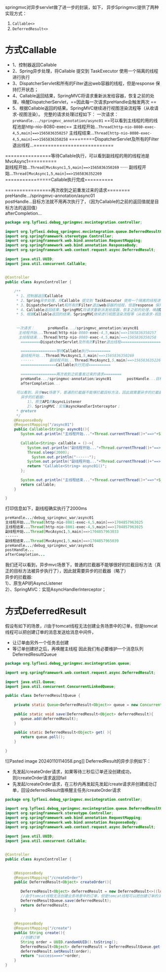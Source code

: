 
springmvc对异步servlet做了进一步的封装，如下，
异步Springmvc提供了两种实现方式：
1. `Callable<>`
2. `DeferredResult<>`
# 方式Callable
* 1、控制器返回Callable  
* 2、Spring异步处理，将Callable 提交到 TaskExecutor 使用一个隔离的线程进行执行  
* 3、DispatcherServlet和所有的Filter退出web容器的线程，但是response 保持打开状态；  
* 4、Callable返回结果，SpringMVC将请求重新派发给容器，恢复之前的处理，唤醒DispatcherServlet，==因此每一次请求preHandle会触发两次 == 
* 5、根据Callable返回的结果。SpringMVC继续进行视图渲染流程等（从收请求-视图渲染）。 
完整的请求处理过程如下：
 一次请求：      `preHandle.../springmvc_annotation/async01`
==可以看到主线程的用的线程池是http-nio-8080-exec==
主线程开始...`Thread[http-nio-8080-exec-4,5,main]==>1565836350257`
主线程结束...`Thread[http-nio-8080-exec-4,5,main]==>1565836350258`
=========DispatcherServlet及所有的Filter退出线程...============================  

================等待Callable执行，可以看到副线程的用的线程池是MvcAsync1==========  
副线程开始...`Thread[MvcAsync1,5,main]==>1565836350269`
······       副线程开始...`Thread[MvcAsync1,5,main]==>1565836352269`
================Callable执行完成==========  

================再次收到之前重发过来的请求========  
preHandle.../springmvc-annotation/async01       
postHandle...目标方法就不用再次执行了，（因为Callable的之前的返回值就是目标方法的返回值）  
afterCompletion...  

```java
package org.lyflexi.debug_springmvc.mvcintegration.controller;  
  
import org.lyflexi.debug_springmvc.mvcintegration.queue.DeferredResultQueue;  
import org.springframework.stereotype.Controller;  
import org.springframework.web.bind.annotation.RequestMapping;  
import org.springframework.web.bind.annotation.ResponseBody;  
import org.springframework.web.context.request.async.DeferredResult;  
  
import java.util.UUID;  
import java.util.concurrent.Callable;  
  
  
@Controller  
public class AsyncController {  
  
    /**  
     * 1、控制器返回Callable  
     * 2、Spring异步处理，将Callable 提交到 TaskExecutor 使用一个隔离的线程进行执行  
     * 3、DispatcherServlet和所有的Filter退出web容器的线程，但是response 保持打开状态；  
     * 4、Callable返回结果，SpringMVC将请求重新派发给容器，恢复之前的处理，唤醒DispatcherServlet，因此每一次请求preHandle会触发两次  
     * 5、根据Callable返回的结果。SpringMVC继续进行视图渲染流程等（从收请求-视图渲染）。  
  
  
     一次请求：      preHandle.../springmvc_annotation/async01  
      主线程开始...Thread[http-nio-8080-exec-4,5,main]==>1565836350257  
      主线程结束...Thread[http-nio-8080-exec-4,5,main]==>1565836350258  
       =========DispatcherServlet及所有的Filter退出线程============================  
  
       ================等待Callable执行==========  
       副线程开始...Thread[MvcAsync1,5,main]==>1565836350269  
       ······       副线程开始...Thread[MvcAsync1,5,main]==>1565836352269  
       ================Callable执行完成==========  
  
       ================再次收到之前重发过来的请求========  
       preHandle.../springmvc-annotation/async01       postHandle...目标方法就不用再次执行了，（因为Callable的之前的返回值就是目标方法的返回值）  
       afterCompletion...  
  
     可以看到，异步mvc场景下，普通的拦截器不能够拦截目标方法，因此就需要异步的拦截器（略了）  
       异步的拦截器:  
          1）、原生API的AsyncListener  
          2）、SpringMVC：实现AsyncHandlerInterceptor；  
     * @return  
     */  
    @ResponseBody  
    @RequestMapping("/async01")  
    public Callable<String> async01(){  
       System.out.println("主线程开始..."+Thread.currentThread()+"==>"+System.currentTimeMillis());  
  
       Callable<String> callable = ()->{  
          System.out.println("副线程开始..."+Thread.currentThread()+"==>"+System.currentTimeMillis());  
          Thread.sleep(2000);  
            System.out.println("······");  
          System.out.println("副线程开始..."+Thread.currentThread()+"==>"+System.currentTimeMillis());  
          return "Callable<String> async01()";  
       };  
  
       System.out.println("主线程结束..."+Thread.currentThread()+"==>"+System.currentTimeMillis());  
       return callable;  
    }  
  
}
```
打印信息如下，副线程确实执行了2000ms
```java
preHandle.../debug_springmvc_war/async01
主线程开始...Thread[http-nio-8081-exec-4,5,main]==>1704857963025
主线程结束...Thread[http-nio-8081-exec-4,5,main]==>1704857963025
副线程开始...Thread[MvcAsync1,5,main]==>1704857963033
······
副线程结束...Thread[MvcAsync1,5,main]==>1704857965039
preHandle.../debug_springmvc_war/async01
postHandle...
afterCompletion...
```
我们还可以看到，异步mvc场景下，普通的拦截器不能够很好的拦截目标方法（真正的目标方法被异步执行了），因此就需要异步的拦截器（略了）  
异步的拦截器:  
  1）、原生API的AsyncListener  
  2）、SpringMVC：实现AsyncHandlerInterceptor；  
# 方式DeferredResult
假设有如下的场景，//由于tomcat线程无法创建业务场景中的订单，但是tomcat线程可以把创建订单的消息发送给消息中间件，
- 让订单由另外一个任务去创建
- 等订单创建好之后，再唤醒主线程
因此我们有必要维护一个消息队列DeferredResultQueue
```java
package org.lyflexi.debug_springmvc.mvcintegration.queue;  
  
import org.springframework.web.context.request.async.DeferredResult;  
  
import java.util.Queue;  
import java.util.concurrent.ConcurrentLinkedQueue;  
  
public class DeferredResultQueue {  
      
    private static Queue<DeferredResult<Object>> queue = new ConcurrentLinkedQueue<DeferredResult<Object>>();  
      
    public static void save(DeferredResult<Object> deferredResult){  
       queue.add(deferredResult);  
    }  
      
    public static DeferredResult<Object> get( ){  
       return queue.poll();  
    }  
  
}
```
![[Pasted image 20240110114058.png]]
DeferredResult的异步示例如下：
- 先发起/createOrder请求，如果等待三秒后订单还没创建成功，则/createOrder请求返回fail
- 先发起/createOrder请求，在三秒内再发起先发起/create请求并创建成功订单，回设deferredResult值唤醒主任务/createOrder请求
```java
package org.lyflexi.debug_springmvc.mvcintegration.controller;  
  
import org.lyflexi.debug_springmvc.mvcintegration.queue.DeferredResultQueue;  
import org.springframework.stereotype.Controller;  
import org.springframework.web.bind.annotation.RequestMapping;  
import org.springframework.web.bind.annotation.ResponseBody;  
import org.springframework.web.context.request.async.DeferredResult;  
  
import java.util.UUID;  
import java.util.concurrent.Callable;  
  
  
@Controller  
public class AsyncController {  
  
  
    @ResponseBody  
    @RequestMapping("/createOrder")  
    public DeferredResult<Object> createOrder(){  
  
       DeferredResult<Object> deferredResult = new DeferredResult<>((long)3000, "create fail...");  
       //由于tomcat线程无法创建业务场景中的订单，但是tomcat线程可以把创建订单的消息发送给消息中间件  
       DeferredResultQueue.save(deferredResult);  
       return deferredResult;  
    }  
  
  
    @ResponseBody  
    @RequestMapping("/create")  
    public String create(){  
       //创建订单  
       String order = UUID.randomUUID().toString();  
       DeferredResult<Object> deferredResult = DeferredResultQueue.get();  
       deferredResult.setResult(order);  
       return "success===>"+order;  
    }   
}
```